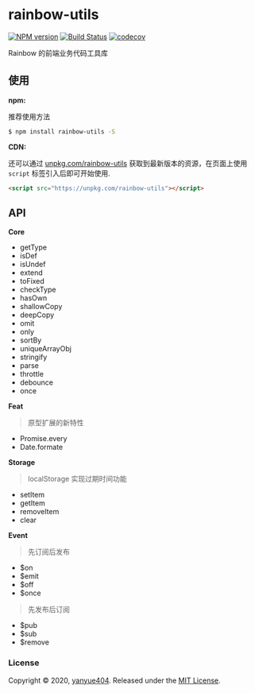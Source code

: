 # rainbow-utils

[![NPM version](https://img.shields.io/npm/v/rainbow-utils.svg?style=flat)](https://www.npmjs.com/package/rainbow-utils) [![Build Status](https://travis-ci.org/rainbow-design/rainbow-utils.svg?branch=master)](https://travis-ci.org/rainbow-design/rainbow-utils) [![codecov](https://codecov.io/gh/rainbow-design/rainbow-utils/branch/master/graph/badge.svg)](https://codecov.io/gh/rainbow-design/rainbow-utils)

Rainbow 的前端业务代码工具库

## 使用

**npm:**

推荐使用方法

```bash
$ npm install rainbow-utils -S
```

**CDN:**

还可以通过 [unpkg.com/rainbow-utils](https://unpkg.com/rainbow-utils) 获取到最新版本的资源，在页面上使用 `script` 标签引入后即可开始使用.

```html
<script src="https://unpkg.com/rainbow-utils"></script>
```

## API

**Core**

- getType
- isDef
- isUndef
- extend
- toFixed
- checkType
- hasOwn
- shallowCopy
- deepCopy
- omit
- only
- sortBy
- uniqueArrayObj
- stringify
- parse
- throttle
- debounce
- once

**Feat**

> 原型扩展的新特性

- Promise.every
- Date.formate

**Storage**

> localStorage 实现过期时间功能

- setItem
- getItem
- removeItem
- clear

**Event**

> 先订阅后发布

- \$on
- \$emit
- \$off
- \$once

> 先发布后订阅

- \$pub
- \$sub
- \$remove

### License

Copyright © 2020, [yanyue404](https://github.com/yanyue404).
Released under the [MIT License](LICENSE).
